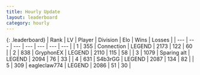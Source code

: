 ```yaml
---
title: Hourly Update
layout: leaderboard
category: hourly
---
```


{: .leaderboard}
| Rank | LV | Player | Division | Elo | Wins | Losses |
| --- | --- | --- | --- | --- | --- | --- |
| <span data-change="0">1</span> | 355 | <span title="ID: 539711">Connection</span> | LEGEND | <span data-change="12">2173</span> | <span data-change="3">122</span> | <span data-change="0">60</span> |
| <span data-change="0">2</span> | 838 | <span title="ID: 315148">GryphonEX</span> | LEGEND | <span data-change="-10">2110</span> | <span data-change="2">115</span> | <span data-change="2">58</span> |
| <span data-change="0">3</span> | 1079 | <span title="ID: 203132">Sparing alt</span> | LEGEND | <span data-change="0">2094</span> | <span data-change="0">76</span> | <span data-change="0">33</span> |
| <span data-change="0">4</span> | 631 | <span title="ID: 166888">S4b3rGG</span> | LEGEND | <span data-change="0">2087</span> | <span data-change="0">134</span> | <span data-change="0">82</span> |
| <span data-change="0">5</span> | 309 | <span title="ID: 518429">eagleclaw774</span> | LEGEND | <span data-change="0">2086</span> | <span data-change="0">51</span> | <span data-change="0">30</span> |